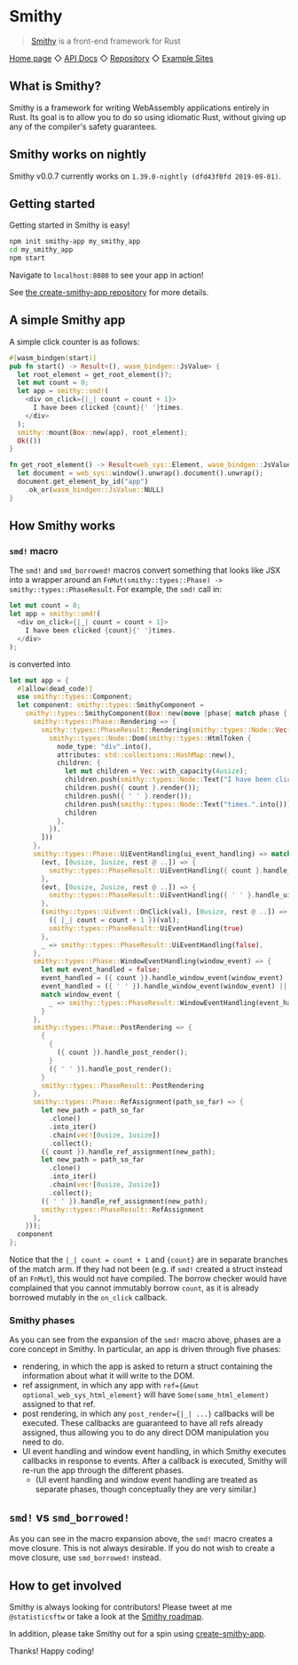 # Smithy

> [Smithy](https://www.smithy.rs) is a front-end framework for Rust

[Home page](https://www.smithy.rs) ◇ [API Docs](https://docs.smithy.rs/smithy/) ◇ [Repository](https://github.com/rbalicki2/smithy) ◇ [Example Sites](https://www.smithy.rs/examples)

## What is Smithy?

Smithy is a framework for writing WebAssembly applications entirely in Rust. Its goal is to allow you to do so using idiomatic Rust, without giving up any of the compiler's safety guarantees.

## Smithy works on nightly

Smithy v0.0.7 currently works on `1.39.0-nightly (dfd43f0fd 2019-09-01)`.

## Getting started

Getting started in Smithy is easy!

```sh
npm init smithy-app my_smithy_app
cd my_smithy_app
npm start
```

Navigate to `localhost:8080` to see your app in action!

See [the create-smithy-app repository](https://github.com/rbalicki2/create-smithy-app/) for more details.

## A simple Smithy app

A simple click counter is as follows:

```rs
#[wasm_bindgen(start)]
pub fn start() -> Result<(), wasm_bindgen::JsValue> {
  let root_element = get_root_element()?;
  let mut count = 0;
  let app = smithy::smd!(
    <div on_click={|_| count = count + 1}>
      I have been clicked {count}{' '}times.
    </div>
  );
  smithy::mount(Box::new(app), root_element);
  Ok(())
}

fn get_root_element() -> Result<web_sys::Element, wasm_bindgen::JsValue> {
  let document = web_sys::window().unwrap().document().unwrap();
  document.get_element_by_id("app")
    .ok_or(wasm_bindgen::JsValue::NULL)
}
```

## How Smithy works

### `smd!` macro

The `smd!` and `smd_borrowed!` macros convert something that looks like JSX into a wrapper around an `FnMut(smithy::types::Phase) -> smithy::types::PhaseResult`. For example, the `smd!` call in:

```rs
let mut count = 0;
let app = smithy::smd!(
  <div on_click={|_| count = count + 1}>
    I have been clicked {count}{' '}times.
  </div>
);
```

is converted into

```rs
let mut app = {
  #[allow(dead_code)]
  use smithy::types::Component;
  let component: smithy::types::SmithyComponent =
    smithy::types::SmithyComponent(Box::new(move |phase| match phase {
      smithy::types::Phase::Rendering => {
        smithy::types::PhaseResult::Rendering(smithy::types::Node::Vec(vec![
          smithy::types::Node::Dom(smithy::types::HtmlToken {
            node_type: "div".into(),
            attributes: std::collections::HashMap::new(),
            children: {
              let mut children = Vec::with_capacity(4usize);
              children.push(smithy::types::Node::Text("I have been clicked ".into()));
              children.push({ count }.render());
              children.push({ ' ' }.render());
              children.push(smithy::types::Node::Text("times.".into()));
              children
            },
          }),
        ]))
      },
      smithy::types::Phase::UiEventHandling(ui_event_handling) => match ui_event_handling {
        (evt, [0usize, 1usize, rest @ ..]) => {
          smithy::types::PhaseResult::UiEventHandling({ count }.handle_ui_event(evt, rest))
        },
        (evt, [0usize, 2usize, rest @ ..]) => {
          smithy::types::PhaseResult::UiEventHandling({ ' ' }.handle_ui_event(evt, rest))
        },
        (smithy::types::UiEvent::OnClick(val), [0usize, rest @ ..]) => {
          ({ |_| count = count + 1 })(val);
          smithy::types::PhaseResult::UiEventHandling(true)
        },
        _ => smithy::types::PhaseResult::UiEventHandling(false),
      },
      smithy::types::Phase::WindowEventHandling(window_event) => {
        let mut event_handled = false;
        event_handled = ({ count }).handle_window_event(window_event) || event_handled;
        event_handled = ({ ' ' }).handle_window_event(window_event) || event_handled;
        match window_event {
          _ => smithy::types::PhaseResult::WindowEventHandling(event_handled),
        }
      },
      smithy::types::Phase::PostRendering => {
        {
          {
            ({ count }).handle_post_render();
          }
          ({ ' ' }).handle_post_render();
        }
        smithy::types::PhaseResult::PostRendering
      },
      smithy::types::Phase::RefAssignment(path_so_far) => {
        let new_path = path_so_far
          .clone()
          .into_iter()
          .chain(vec![0usize, 1usize])
          .collect();
        ({ count }).handle_ref_assignment(new_path);
        let new_path = path_so_far
          .clone()
          .into_iter()
          .chain(vec![0usize, 2usize])
          .collect();
        ({ ' ' }).handle_ref_assignment(new_path);
        smithy::types::PhaseResult::RefAssignment
      },
    }));
  component
};
```

Notice that the `|_| count = count + 1` and `{count}` are in separate branches of the match arm. If they had not been (e.g. if `smd!` created a struct instead of an `FnMut`), this would not have compiled. The borrow checker would have complained that you cannot immutably borrow `count`, as it is already borrowed mutably in the `on_click` callback.

### Smithy phases

As you can see from the expansion of the `smd!` macro above, phases are a core concept in Smithy. In particular, an app is driven through five phases:

* rendering, in which the app is asked to return a struct containing the information about what it will write to the DOM.
* ref assignment, in which any app with `ref={&mut optional_web_sys_html_element}` will have `Some(some_html_element)` assigned to that ref.
* post rendering, in which any `post_render={|_| ...}` callbacks will be executed. These callbacks are guaranteed to have all refs already assigned, thus allowing you to do any direct DOM manipulation you need to do.
* UI event handling and window event handling, in which Smithy executes callbacks in response to events. After a callback is executed, Smithy will re-run the app through the different phases.
  * (UI event handling and window event handling are treated as separate phases, though conceptually they are very similar.)

## `smd!` vs `smd_borrowed!`

As you can see in the macro expansion above, the `smd!` macro creates a move closure. This is not always desirable. If you do not wish to create a move closure, use `smd_borrowed!` instead.

## How to get involved

Smithy is always looking for contributors! Please tweet at me `@statisticsftw` or take a look at the [Smithy roadmap](https://github.com/rbalicki2/smithy/issues/2).

In addition, please take Smithy out for a spin using [create-smithy-app](https://github.com/rbalicki2/create-smithy-app/).

Thanks! Happy coding!
